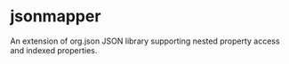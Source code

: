 jsonmapper
==========

An extension of org.json JSON library supporting nested property access and indexed properties.